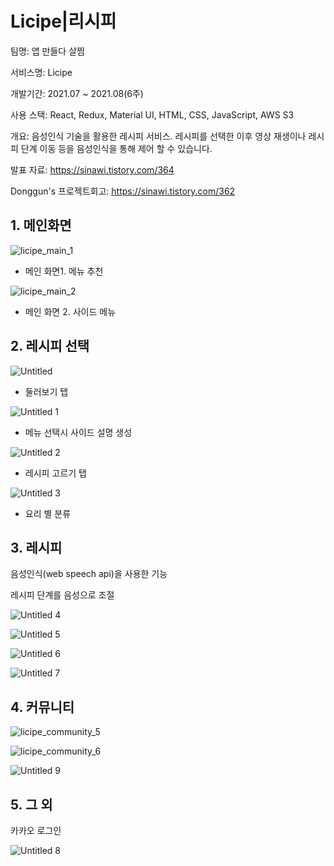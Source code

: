 # Licipe|리시피

팀명: 앱 만들다 살찜

서비스명: Licipe

개발기간: 2021.07 ~ 2021.08(6주)

사용 스택: React, Redux, Material UI, HTML, CSS, JavaScript, AWS S3

개요: 음성인식 기술을 활용한 레시피 서비스. 레시피를 선택한 이후 영상 재생이나 레시피 단계 이동 등을 음성인식을 통해 제어 할 수 있습니다.



발표 자료: https://sinawi.tistory.com/364

Donggun's 프로젝트회고: https://sinawi.tistory.com/362 



## 1. 메인화면

![licipe_main_1](README.assets/licipe_main_1.png)

- 메인 화면1. 메뉴 추천



![licipe_main_2](README.assets/licipe_main_2.png)

- 메인 화면 2. 사이드 메뉴



## 2. 레시피 선택

![Untitled](README.assets/Untitled.png)

- 둘러보기 탭

![Untitled 1](README.assets/Untitled_1.png)

- 메뉴 선택시 사이드 설명 생성



![Untitled 2](README.assets/Untitled_2.png)

- 레시피 고르기 탭

![Untitled 3](README.assets/Untitled_3.png)

- 요리 별 분류





## 3. 레시피

음성인식(web speech api)을 사용한 기능

레시피 단계를 음성으로 조절

![Untitled 4](README.assets/Untitled_4.png)

![Untitled 5](README.assets/Untitled_5.png)

![Untitled 6](README.assets/Untitled_6.png)

![Untitled 7](README.assets/Untitled_7.png)

## 4. 커뮤니티

![licipe_community_5](README.assets/licipe_community_5.png)

![licipe_community_6](README.assets/licipe_community_6.png)

![Untitled 9](README.assets/Untitled_9.png)

## 5. 그 외

카카오 로그인

![Untitled 8](README.assets/Untitled_8.png)
